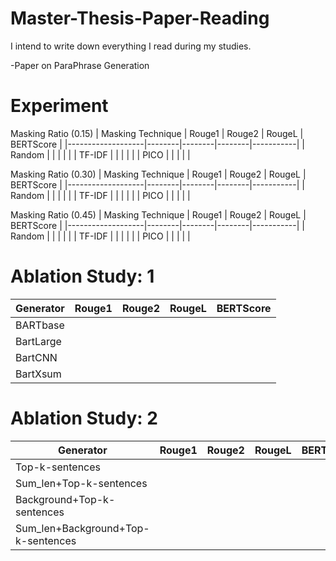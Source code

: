 # Master-Thesis-Paper-Reading
I intend to write down everything I read during my studies.

-Paper on ParaPhrase Generation


#  Experiment

Masking Ratio (0.15)
| Masking Technique | Rouge1 | Rouge2 | RougeL | BERTScore |
|-------------------|--------|--------|--------|-----------|
| Random            |        |        |        |           |
| TF-IDF            |        |        |        |           |
| PICO              |        |        |        |           |

Masking Ratio (0.30)
| Masking Technique | Rouge1 | Rouge2 | RougeL | BERTScore |
|-------------------|--------|--------|--------|-----------|
| Random            |        |        |        |           |
| TF-IDF            |        |        |        |           |
| PICO              |        |        |        |           |

Masking Ratio (0.45)
| Masking Technique | Rouge1 | Rouge2 | RougeL | BERTScore |
|-------------------|--------|--------|--------|-----------|
| Random            |        |        |        |           |
| TF-IDF            |        |        |        |           |
| PICO              |        |        |        |           |


# Ablation Study: 1

| Generator | Rouge1 | Rouge2 | RougeL | BERTScore |
|-----------|--------|--------|--------|-----------|
| BARTbase  |        |        |        |           |
| BartLarge |        |        |        |           |
| BartCNN   |        |        |        |           |
| BartXsum  |        |        |        |           |

# Ablation Study: 2

| Generator                             | Rouge1 | Rouge2 | RougeL | BERTScore |
|---------------------------------------|--------|--------|--------|-----------|
| Top-k-sentences                       |        |        |        |           |
| Sum_len+Top-k-sentences               |        |        |        |           |
| Background+Top-k-sentences            |        |        |        |           |
| Sum_len+Background+Top-k-sentences    |        |        |        |           |


